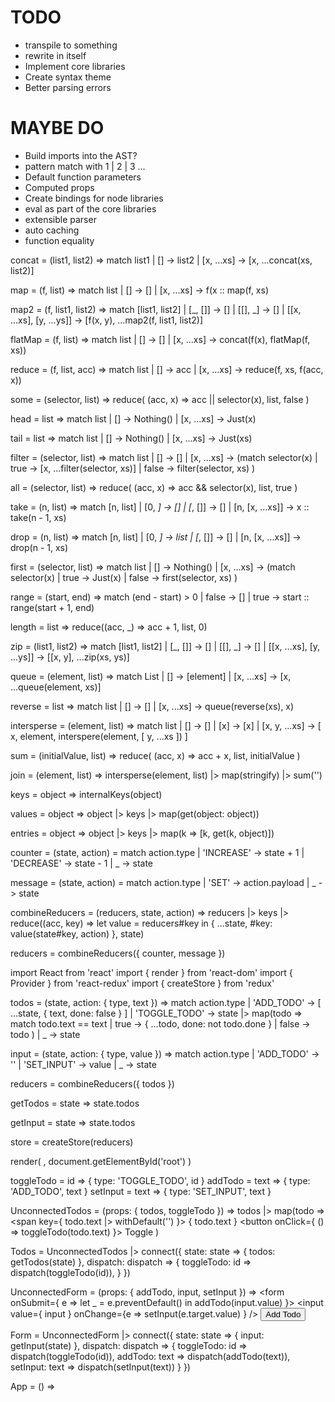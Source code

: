 # TODO
- transpile to something
- rewrite in itself
- Implement core libraries
- Create syntax theme
- Better parsing errors

# MAYBE DO
- Build imports into the AST?
- pattern match with 1 | 2 | 3 ...
- Default function parameters
- Computed props
- Create bindings for node libraries
- eval as part of the core libraries
- extensible parser
- auto caching
- function equality

concat = (list1, list2) => match list1
	| [] -> list2
	| [x, ...xs] -> [x, ...concat(xs, list2)]

map = (f, list) => match list
	| [] -> []
	| [x, ...xs] -> f(x :: map(f, xs)

map2 = (f, list1, list2) => match [list1, list2]
	| [_, []] -> []
	| [[], _] -> []
	| [[x, ...xs], [y, ...ys]] -> [f(x, y), ...map2(f, list1, list2)]

flatMap = (f, list) => match list
	| [] -> []
	| [x, ...xs] -> concat(f(x), flatMap(f, xs))

reduce = (f, list, acc) => match list
	| [] -> acc
	| [x, ...xs] -> reduce(f, xs, f(acc, x))

some = (selector, list) => reduce(
	(acc, x) => acc || selector(x),
	list,
	false
)

head = list => match list
	| [] -> Nothing()
	| [x, ...xs] -> Just(x)

tail = list => match list
	| [] -> Nothing()
	| [x, ...xs] -> Just(xs)

filter = (selector, list) => match list
	| [] -> []
	| [x, ...xs] -> (match selector(x)
		| true -> [x, ...filter(selector, xs)]
		| false -> filter(selector, xs)
	)

all = (selector, list) => reduce(
	(acc, x) => acc && selector(x),
	list,
	true
)

take = (n, list) => match [n, list]
	| [0, _]  -> []
	| [_, []] -> []
	| [n, [x, ...xs]] -> x :: take(n - 1, xs)

drop = (n, list) => match [n, list]
	| [0, _] -> list
	| [_, []] -> []
	| [n, [x, ...xs]] -> drop(n - 1, xs)

first = (selector, list) => match list
	| [] -> Nothing()
	| [x, ...xs] -> (match selector(x)
		| true -> Just(x)
		| false -> first(selector, xs)
	)

range = (start, end) => match (end - start) > 0
	| false -> []
	| true  -> start :: range(start + 1, end)

length = list => reduce((acc, _) => acc + 1, list, 0)

zip = (list1, list2) => match [list1, list2]
	| [_, []] -> []
	| [[], _] -> []
	| [[x, ...xs], [y, ...ys]] -> [[x, y], ...zip(xs, ys)]

queue = (element, list) => match List
	| [] -> [element]
	| [x, ...xs] -> [x, ...queue(element, xs)]

reverse = list => match list
	| [] -> []
	| [x, ...xs] -> queue(reverse(xs), x)

intersperse = (element, list) => match list
	| [] -> []
	| [x] -> [x]
	| [x, y, ...xs] -> [
		x,
		element,
		interspere(element, [ y, ...xs ])
	]

sum = (initialValue, list) => reduce(
	(acc, x) => acc + x,
	list,
	initialValue
)

join = (element, list) => intersperse(element, list)
	|> map(stringify)
	|> sum('')

keys = object => internalKeys(object)

values = object => object
	|> keys
	|> map(get(object: object))

entries = object => object
	|> keys
	|> map(k => [k, get(k, object)])

counter = (state, action) = match action.type
	| 'INCREASE' -> state + 1
	| 'DECREASE' -> state - 1
	| _ -> state

message = (state, action) = match action.type
	| 'SET' -> action.payload
	| _ -> state

combineReducers = (reducers, state, action) =>
	reducers |> keys |> reduce((acc, key) =>
		let value = reducers#key
		in {
			...state,
			#key: value(state#key, action)
		}, state)

reducers = combineReducers({ counter, message })

import React from 'react'
import { render } from 'react-dom'
import { Provider } from 'react-redux'
import { createStore } from 'redux'

todos = (state, action: { type, text }) => match action.type
	| 'ADD_TODO' -> [ ...state, { text, done: false } ]
	| 'TOGGLE_TODO' -> state |> map(todo => match todo.text == text
		| true -> { ...todo, done: not todo.done }
		| false -> todo
	)
	| _ -> state

input = (state, action: { type, value }) => match action.type
	| 'ADD_TODO' -> ''
	| 'SET_INPUT' -> value
	| _ -> state

reducers = combineReducers({ todos })

getTodos = state => state.todos

getInput = state => state.todos

store = createStore(reducers)

render(
	<Provider store>
		<App />
	</Provider>,
	document.getElementById('root')
)

toggleTodo = id => { type: 'TOGGLE_TODO', id }
addTodo = text => { type: 'ADD_TODO', text }
setInput = text => { type: 'SET_INPUT', text }

UnconnectedTodos = (props: { todos, toggleTodo }) =>
	todos |> map(todo =>
		<span key={ todo.text |> withDefault('') }>
			{ todo.text }
			<button onClick={ () => toggleTodo(todo.text) }>
				Toggle
			</button>
		</span>
	)

Todos = UnconnectedTodos |> connect({
	state: state => {
		todos: getTodos(state)
	},
	dispatch: dispatch => {
		toggleTodo: id => dispatch(toggleTodo(id)),
	}
})

UnconnectedForm = (props: {
	addTodo,
	input,
	setInput
}) =>
	<form onSubmit={ e => let _ = e.preventDefault() in addTodo(input.value) }>
		<input value={ input } onChange={e => setInput(e.target.value) } />
		<button type="submit"> Add Todo </button>
	</form>

Form = UnconnectedForm |> connect({
	state: state => {
		input: getInput(state)
	},
	dispatch: dispatch => {
		toggleTodo: id => dispatch(toggleTodo(id)),
		addTodo: text => dispatch(addTodo(text)),
		setInput: text => dispatch(setInput(text))
	}
})

App = () => <ul>
	<Todos />
	<Form />
</ul>
